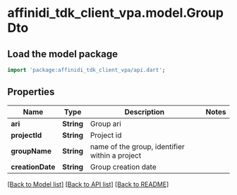 # affinidi_tdk_client_vpa.model.GroupDto

## Load the model package

```dart
import 'package:affinidi_tdk_client_vpa/api.dart';
```

## Properties

| Name             | Type       | Description                                    | Notes |
| ---------------- | ---------- | ---------------------------------------------- | ----- |
| **ari**          | **String** | Group ari                                      |
| **projectId**    | **String** | Project id                                     |
| **groupName**    | **String** | name of the group, identifier within a project |
| **creationDate** | **String** | Group creation date                            |

[[Back to Model list]](../README.md#documentation-for-models) [[Back to API list]](../README.md#documentation-for-api-endpoints) [[Back to README]](../README.md)
